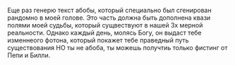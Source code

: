 Еще раз генерю текст абобы, который специально был сгенирован рандомно в моей голове.
Это часть должна быть дополнена квази полями моей судьбы, который сущвествуют в нашей 3х мерной реальности.
Однако каждый день, молясь Богу, он выдаст тебе изменнеого фотона, который покажет тебе праведный путь существования
НО ты не абоба, ты можешь получтиь только фистинг от Пепи и Билли.
